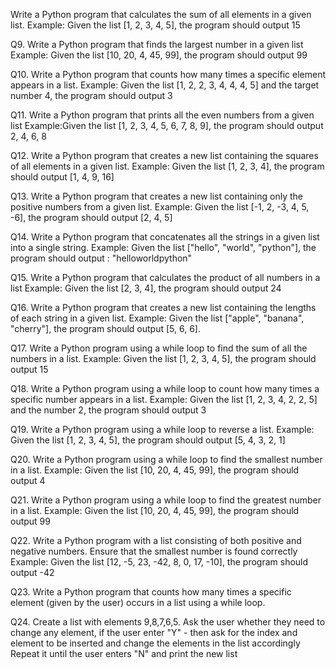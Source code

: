 Write a Python program that calculates the sum of all elements in a given list.
Example: Given the list [1, 2, 3, 4, 5], the program should output 15

Q9. Write a Python program that finds the largest number in a given list
Example: Given the list [10, 20, 4, 45, 99], the program should output 99

Q10. Write a Python program that counts how many times a specific element appears in a list.
Example: Given the list [1, 2, 2, 3, 4, 4, 4, 5] and the target number 4, the program should output 3

Q11. Write a Python program that prints all the even numbers from a given list
Example:Given the list [1, 2, 3, 4, 5, 6, 7, 8, 9], the program should output 2, 4, 6, 8

Q12. Write a Python program that creates a new list containing the squares of all elements in a given list.
Example: Given the list [1, 2, 3, 4], the program should output [1, 4, 9, 16]

Q13. Write a Python program that creates a new list containing only the positive numbers from a given list.
Example: Given the list [-1, 2, -3, 4, 5, -6], the program should output [2, 4, 5]

Q14. Write a Python program that concatenates all the strings in a given list into a single string.
Example: Given the list ["hello", "world", "python"], the program should output : "helloworldpython"

Q15. Write a Python program that calculates the product of all numbers in a list
Example: Given the list [2, 3, 4], the program should output 24

Q16. Write a Python program that creates a new list containing the lengths of each string in a given list.
Example: Given the list ["apple", "banana", "cherry"], the program should output [5, 6, 6].

Q17. Write a Python program using a while loop to find the sum of all the numbers in a list.
Example: Given the list [1, 2, 3, 4, 5], the program should output 15

Q18. Write a Python program using a while loop to count how many times a specific number
appears in a list. Example: Given the list [1, 2, 3, 4, 2, 2, 5] and the number 2, the
program should output 3

Q19. Write a Python program using a while loop to reverse a list. 
Example: Given the list [1, 2, 3, 4, 5], the program should output [5, 4, 3, 2, 1]

Q20. Write a Python program using a while loop to find the smallest number in a list. 
Example: Given the list [10, 20, 4, 45, 99], the program should output 4

Q21. Write a Python program using a while loop to find the greatest number in a list. 
Example: Given the list [10, 20, 4, 45, 99], the program should output 99

Q22. Write a Python program with a list consisting of both positive and negative numbers.
Ensure that the smallest number is found correctly
Example: Given the list [12, -5, 23, -42, 8, 0, 17, -10], the program should output -42

Q23. Write a Python program that counts how many times a specific element (given by the user)
occurs in a list using a while loop.

Q24. Create a list with elements 9,8,7,6,5.
Ask the user whether they need to change any element, if the user enter "Y" - then ask for the
index and element to be inserted and change the elements in the list accordingly
Repeat it until the user enters "N" and print the new list